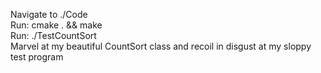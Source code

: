 Navigate to ./Code  
Run: cmake . && make  
Run: ./TestCountSort  
Marvel at my beautiful CountSort class and recoil in disgust at my sloppy test program